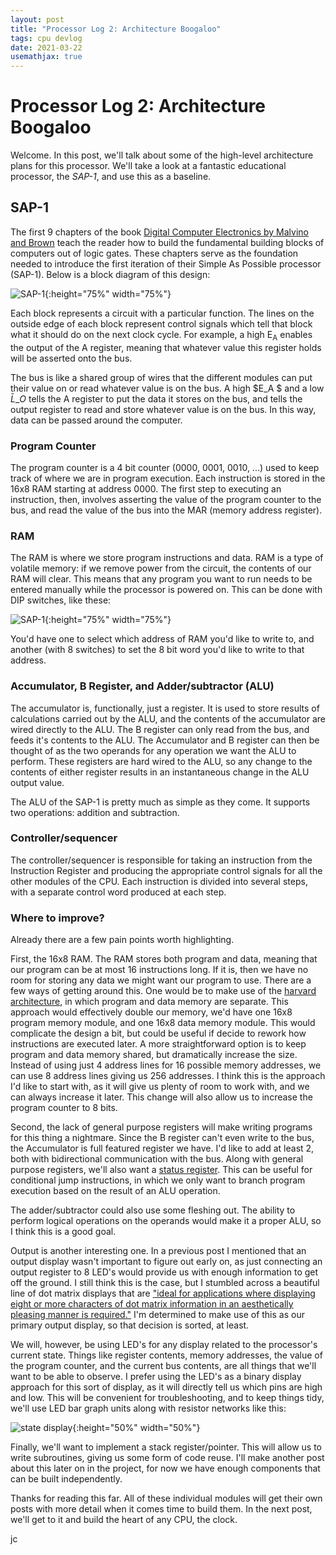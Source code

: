 ```yaml
---
layout: post
title: "Processor Log 2: Architecture Boogaloo"
tags: cpu devlog
date: 2021-03-22
usemathjax: true
---
```


# Processor Log 2: Architecture Boogaloo

Welcome. In this post, we'll talk about some of the high-level architecture plans for this processor. We'll take a look at a fantastic educational processor, the *SAP-1*, and use this as a baseline.

## SAP-1

The first 9 chapters of the book [Digital Computer Electronics by Malvino and Brown](https://www.amazon.com/Digital-Computer-Electronics-Albert-Malvino/dp/0028005945) teach the reader how to build the fundamental building blocks of computers out of logic gates. These chapters serve as the foundation needed to introduce the first iteration of their Simple As Possible processor (SAP-1). Below is a block diagram of this design:

![SAP-1](/assets/log2/SAP1.PNG){:height="75%" width="75%"}

Each block represents a circuit with a particular function. The lines on the outside edge of each block represent control signals which tell that block what it should do on the next clock cycle. For example, a high E<sub>A</sub> enables the output of the A register, meaning that whatever value this register holds will be asserted onto the bus. 

The bus is like a shared group of wires that the different modules can put their value on or read whatever value is on the bus. A high $E\_A $ and a low $\bar{L}\_O$ tells the A register to put the data it stores on the bus, and tells the output register to read and store whatever value is on the bus. In this way, data can be passed around the computer. 

### Program Counter

The program counter is a 4 bit counter (0000, 0001, 0010, ...) used to keep track of where we are in program execution. Each instruction is stored in the 16x8 RAM starting at address 0000. The first step to executing an instruction, then, involves asserting the value of the program counter to the bus, and read the value of the bus into the MAR (memory address register). 

### RAM

The RAM is where we store program instructions and data. RAM is a type of volatile memory: if we remove power from the circuit, the contents of our RAM will clear. This means that any program you want to run needs to be entered manually while the processor is powered on. This can be done with DIP switches, like these:

![SAP-1](/assets/log2/dipswitch.jpg){:height="75%" width="75%"}

You'd have one to select which address of RAM you'd like to write to, and another (with 8 switches) to set the 8 bit word you'd like to write to that address.

### Accumulator, B Register, and Adder/subtractor (ALU)

The accumulator is, functionally, just a register. It is used to store results of calculations carried out by the ALU, and the contents of the accumulator are wired directly to the ALU. The B register can only read from the bus, and feeds it's contents to the ALU. The Accumulator and B register can then be thought of as the two operands for any operation we want the ALU to perform. These registers are hard wired to the ALU, so any change to the contents of either register results in an instantaneous change in the ALU output value. 

The ALU of the SAP-1 is pretty much as simple as they come. It supports two operations: addition and subtraction.

### Controller/sequencer

The controller/sequencer is responsible for taking an instruction from the Instruction Register and producing the appropriate control signals for all the other modules of the CPU. Each instruction is divided into several steps, with a separate control word produced at each step.

### Where to improve?

Already there are a few pain points worth highlighting.

First, the 16x8 RAM. The RAM stores both program and data, meaning that our program can be at most 16 instructions long. If it is, then we have no room for storing any data we might want our program to use. There are a few ways of getting around this. One would be to make use of the [harvard architecture](https://en.wikipedia.org/wiki/Harvard_architecture), in which program and data memory are separate. This approach would effectively double our memory, we'd have one 16x8 program memory module, and one 16x8 data memory module. This would complicate the design a bit, but could be useful if decide to rework how instructions are executed later. A more straightforward option is to keep program and data memory shared, but dramatically increase the size. Instead of using just 4 address lines for 16 possible memory addresses, we can use 8 address lines giving us 256 addresses. I think this is the approach I'd like to start with, as it will give us plenty of room to work with, and we can always increase it later. This change will also allow us to increase the program counter to 8 bits.

Second, the lack of general purpose registers will make writing programs for this thing a nightmare. Since the B register can't even write to the bus, the Accumulator is full featured register we have. I'd like to add at least 2, both with bidirectional communication with the bus. Along with general purpose registers, we'll also want a [status register](https://en.wikipedia.org/wiki/Status_register). This can be useful for conditional jump instructions, in which we only want to branch program execution based on the result of an ALU operation. 

The adder/subtractor could also use some fleshing out. The ability to perform logical operations on the operands would make it a proper ALU, so I think this is a good goal.

Output is another interesting one. In a previous post I mentioned that an output display wasn't important to figure out early on, as just connecting an output register to 8 LED's would provide us with enough information to get off the ground. I still think this is the case, but I stumbled across a beautiful line of dot matrix displays that are ["ideal for applications where displaying eight or more characters of dot matrix information in an aesthetically pleasing manner is required."](https://www.broadcom.com/products/leds-and-displays/smart-alphanumeric-displays/parallel-interface/hdsp-2534) I'm determined to make use of this as our primary output display, so that decision is sorted, at least. 

We will, however, be using LED's for any display related to the processor's current state. Things like register contents, memory addresses, the value of the program counter, and the current bus contents, are all things that we'll want to be able to observe. I prefer using the LED's as a binary display approach for this sort of display, as it will directly tell us which pins are high and low. This will be convenient for troubleshooting, and to keep things tidy, we'll use LED bar graph units along with resistor networks like this:

![state display](/assets/log2/led-bar.jpg){:height="50%" width="50%"}


Finally, we'll want to implement a stack register/pointer. This will allow us to write subroutines, giving us some form of code reuse. I'll make another post about this later on in the project, for now we have enough components that can be built independently. 

Thanks for reading this far. All of these individual modules will get their own posts with more detail when it comes time to build them. In the next post, we'll get to it and build the heart of any CPU, the clock.

jc







